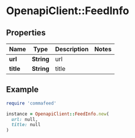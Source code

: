 # OpenapiClient::FeedInfo

## Properties

| Name | Type | Description | Notes |
| ---- | ---- | ----------- | ----- |
| **url** | **String** | url |  |
| **title** | **String** | title |  |

## Example

```ruby
require 'commafeed'

instance = OpenapiClient::FeedInfo.new(
  url: null,
  title: null
)
```

